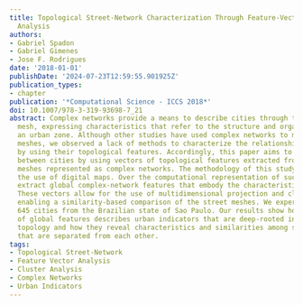 ```yaml
---
title: Topological Street-Network Characterization Through Feature-Vector and Cluster
  Analysis
authors:
- Gabriel Spadon
- Gabriel Gimenes
- Jose F. Rodrigues
date: '2018-01-01'
publishDate: '2024-07-23T12:59:55.901925Z'
publication_types:
- chapter
publication: '*Computational Science - ICCS 2018*'
doi: 10.1007/978-3-319-93698-7_21
abstract: Complex networks provide a means to describe cities through their street
  mesh, expressing characteristics that refer to the structure and organization of
  an urban zone. Although other studies have used complex networks to model street
  meshes, we observed a lack of methods to characterize the relationship between cities
  by using their topological features. Accordingly, this paper aims to describe interactions
  between cities by using vectors of topological features extracted from their street
  meshes represented as complex networks. The methodology of this study is based on
  the use of digital maps. Over the computational representation of such maps, we
  extract global complex-network features that embody the characteristics of the cities.
  These vectors allow for the use of multidimensional projection and clustering techniques,
  enabling a similarity-based comparison of the street meshes. We experiment with
  645 cities from the Brazilian state of Sao Paulo. Our results show how the joint
  of global features describes urban indicators that are deep-rooted in the network's
  topology and how they reveal characteristics and similarities among sets of cities
  that are separated from each other.
tags:
- Topological Street-Network
- Feature Vector Analysis
- Cluster Analysis
- Complex Networks
- Urban Indicators
---
```


